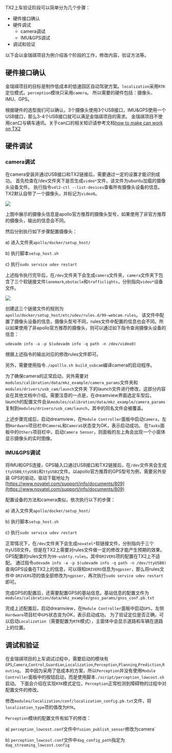 
TX2上车验证阶段可以简单分为几个步骤：
* 硬件接口确认
* 硬件调试
  * camera调试
  * IMU&GPS调试
* 调试和验证

以下会以金瑞祺项目为例介绍各个阶段的工作，修改内容，验证方法等。


## 硬件接口确认

金瑞祺项目的目标是制作低成本的低速园区自动驾驶方案。`localization`采用`RTK`定位模式。`perception`模块只采用`camera`。
所以需要的硬件包括：摄像头、IMU、GPS。

根据硬件的选型我们可以确认，3个摄像头使用3个USB接口，IMU&GPS使用一个USB接口，那么3-4个USB接口就可以满足金瑞祺项目的需求。
金瑞祺项目不使用can口与辆车通讯。关于can口的相关知识请参考文档[how to make can work on TX2](http://icode.baidu.com/repos/baidu/baidu/Apollo_Tx2/blob/master:docs/tx2/how_to_make_can_work_on_TX2.md’)

## 硬件调试
### camera调试
在camera安装并通过USB接口和TX2链接后，需要通过一定的设置才能识别成功。
首先检查在/dev文件夹下是否生成`video*`文件，该文件为ubuntu加载的摄像头设备文件。
执行指令`v4l2-ctl --list-devices`查看所有摄像头设备的信息。TX2默认自带了一个摄像头，并标记为`video0`。

![](images/camera_list.jpg)

上图中展示的摄像头信息是apollo官方推荐的摄像头型号，如果使用了非官方推荐的摄像头，输出的信息会不同。

然后分别执行如下步骤配置摄像头：

a) 进入文件夹`apollo/docker/setup_host/`

b) 执行脚本`setup_host.sh`

c) 执行`sudo service udev restart`

上述指令执行完毕后，在`/dev`文件夹下会生成`camera`文件夹，`camera`文件夹下包含了三个软链接文件`lanemark`,`obstacle`和`trafficlights`，分别指向`video*`设备文件。

![](images/camera_link_info.jpg)

创建这三个链接文件的规则为`apollo/docker/setup_host/etc/udev/rules.d/99-webcam.rules`。
该文件中配置了摄像头设备的信息，摄像头型号不同，rules文件中配置的信息也会不同。所以如果使用了非apollo官方推荐的摄像头，则可以通过如下指令查询摄像头设备的信息：

`udevadm info -a -p $(udevadm info -q path -n /dev/video0)`

根据上述指令的输出对应的修改rules文件即可。

另外，需要使用指令`./apolllo.sh build_usbcam`编译camera的启动程序。

为了确保camera的正常启动，另外需要对`modules/calibration/data/mkz_example/camera_params`文件夹和`modules/drivers/usb_cam/launch`文件夹
下的launch文件进行修改，这部分内容会在其他文档中介绍。需要注意的一点是，在dreamview界面选定车型后，launch的配置文件会从`modules/calibration/data/mkz_example/camera_params`
复制到`modules/drivers/usb_cam/launch`，其中的同名文件会被覆盖。

上述步骤完成后，启动dreamview，在`Module Controller`面板中启动`Camera`，左侧`Hardware`项目栏中`CameraL`和`CameraS`状态变为OK，表示启动成功。
在`Tasks`面板中的`Others`项目栏中，启动`Camera Sensor`，则面板的左上角会出现一个小窗体显示摄像头的实时图像。

### IMU&GPS调试
将IMU和GPS连接，GPS输入口通过USB接口和TX2链接后，在`/dev`文件夹会生成`ttyUSB0`,`ttyUSB1`和`ttyUSB2`文件。以apollo官方推荐的GPS型号为例，需要另外安装
GPS的驱动，驱动下载地址为[https://www.novatel.com/support/info/documents/809](https://www.novatel.com/support/info/documents/809)

配置设备的方法和camera类似，依次执行以下的步骤：

a) 进入文件夹`apollo/docker/setup_host/`

b) 执行脚本`setup_host.sh`

c) 执行`sudo service udev restart`

正常情况下，在`/dev`文件夹下会生成`novatel*`软链接文件，分别指向于三个ttyUSB文件。但是在TX2上需要对rules文件做一定的修改才能产生预期的效果。
GPS配置的rules文件为`99-usbtty.rules`。其中`DRIVERS`项的配置在TX2上不适配。
通过指令`udevadm info -a -p $(udevadm info -q path -n /dev/ttyUSB0)`查询GPS设备在TX2上的信息，可以得知`DRIVERS`信息为`ngpsser`，那么将rules文件中
`DRIVERS`项的值全部修改为`ngpsser`，再次执行`sudo service udev restart`即可。

完成GPS的配置后，还需要配置GPS的基站信息。基站信息的配置文件为`modules/calibration/data/mkz_example/gnss_params/gnss_conf.pb.txt`

完成上述配置后，启动dreamview，在`Module Controller`面板中启动`GPS`，左侧`Hardware`项目栏中`GPS`状态变为OK，表示启动成功。
为了验证定位是否正确，可以启动`Localization`（需要配置为`RTK`模式），主窗体中会显示道路和车辆在道路上的位置。

## 调试和验证
在金瑞祺项目的上车调试过程中，需要启动的模块有`GPS`,`Camera`,`Control`,`Guardian`,`Localization`,`Perception`,`Planning`,`Prediction`,`Routing`。
其中因为采用了低成本的方案，所以`Perception`并没有使用`Module Controller`面板中的按钮启动，而是使用脚本`./script/perception_lowcost.sh`启动。
下面会介绍在实现`RTK`模式定位，`Perception`正常检测到障碍物的过程中对配置文件的修改。

修改`modules/localization/conf/localization_config.pb.txt`文件，将`localization_type`项的值改为`RTK`。

`Perception`模块的配置文件有如下的修改：

a) `perception_lowcost.conf`文件中`fusion_publish_sensor`修改为camera`

b) `perception_lowcost.conf`文件中`dag_config_path`指定为`dag_streaming_lowcost.config`
